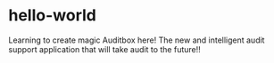 # hello-world
Learning to create magic
Auditbox here!
The new and intelligent audit support application that will take audit to the future!!
